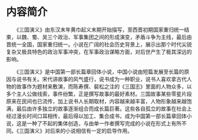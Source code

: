 # 内容简介

　　《三国演义》由东汉末年黄巾起义末期开始描写，至西晋初期国家重归统一结束，以魏、蜀、吴三个政治、军事集团之间的形成演变，矛盾斗争为主线，最后由晋统一全国，国家重归统一。小说在广阔的社会历史背景上，展示出那个时代尖锐复杂又极具特色的政治军事冲突，在军事政治谋略方面，对后世产生了极其深远的影响。

　　《三国演义》是中国第一部长篇章回体小说，中国小说由短篇发展至长篇的原因与说书有关。宋代讲故事的风气盛行，说书成为一种职业，说书人喜欢拿古代人物的故事作为题材来敷演，而陈寿撰、裴松之注的《三国志》里面的人物众多，以多个主人公做线索，事件纷繁，正是撰写故事的最好素材。三国故事某些零星片段原来在民间也已流传，加上说书人长期取材，内容越来越丰富，人物形象越来越饱满，最后由许多独立的故事逐渐组合而成长篇巨著。这些各自孤立的故事在社会上经过漫长时间口耳相传，最后得以加工、集合成书，成为中国第一部长篇章回体小说，这是一种了不起的集体创造，与由单一作者撰写完成的小说在形式上有所不同。《三国演义》对后来的小说相信有一定的启导作用。

